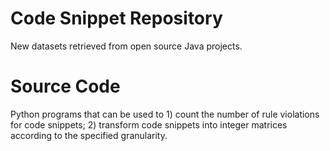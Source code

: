 # Code Snippet Repository

New datasets retrieved from open source Java projects.

# Source Code

Python programs that can be used to 1) count the number of rule violations for code snippets; 2) transform code snippets into integer matrices according to the specified granularity.
